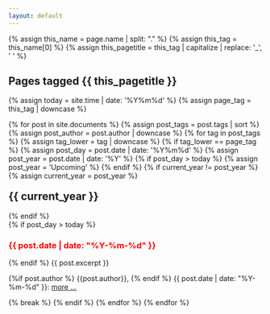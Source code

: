 ```yaml
---
layout: default
---
```


{% assign this_name = page.name | split: "." %}
{% assign this_tag = this_name[0] %}
{% assign this_pagetitle = this_tag  | capitalize | replace: '_', ' ' %}

## Pages tagged {{ this_pagetitle  }}

{% assign today = site.time | date: '%Y%m%d' %}
{% assign page_tag = this_tag | downcase %}


{% for post in site.documents %}
  {% assign post_tags = post.tags | sort %}
  {% assign post_author = post.author | downcase %}
  {% for tag in post_tags %}
    {% assign tag_lower = tag | downcase %}
   {% if tag_lower == page_tag %}
      {% assign post_day = post.date | date: '%Y%m%d' %}
      {% assign post_year = post.date | date: '%Y' %}
      {% if post_day > today %}
        {% assign post_year = 'Upcoming' %}
      {% endif %}
      {% if current_year != post_year %}
        {% assign current_year = post_year %}
<h2 id="y{{post.date | date: "%Y"}}" style="margin-top: 20px;">{{ current_year }}</h2>
      {% endif %}
<div class="excerpt">
      {% if post_day > today %}
  <h3 style="color: red">{{ post.date | date: "%Y-%m-%d" }}</h3>
      {% endif %}
{{ post.excerpt }}
  <p class="footnote">
      {%if post.author %}
{{post.author}}, 
      {% endif %}
{{ post.date | date: "%Y-%m-%d" }}: <a href="{{ post.url | relative_url }}">more ...</a>
  </p>
</div>
      {% break %}
    {% endif %}
  {% endfor %}
{% endfor %}
